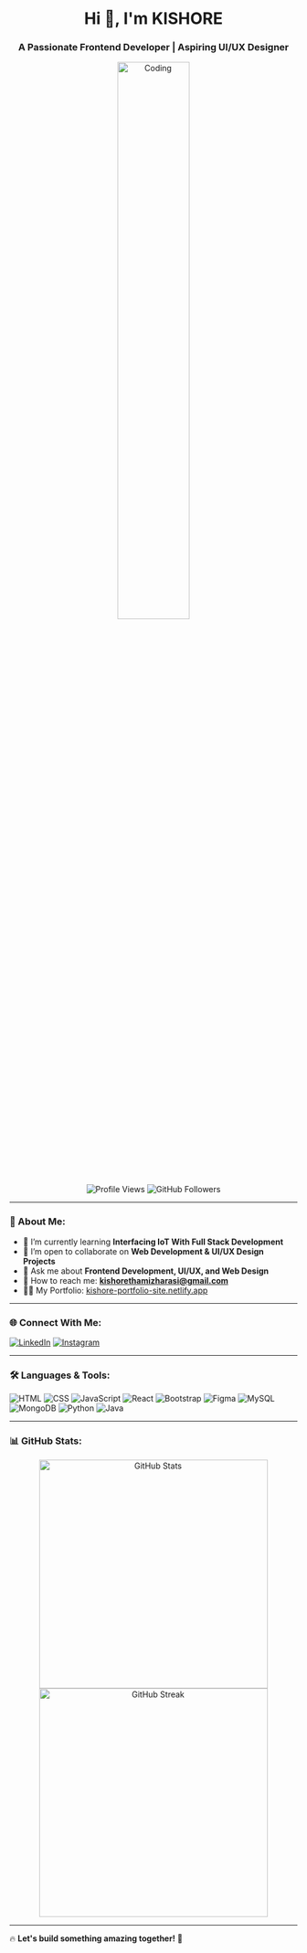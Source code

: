 <h1 align="center">Hi 👋, I'm KISHORE</h1>
<h3 align="center">A Passionate Frontend Developer | Aspiring UI/UX Designer</h3>

<p align="center">
  <img src="https://media.tenor.com/rePDfDWO3XoAAAAd/hacking.gif" alt="Coding" width="50%" />
</p>

<p align="center">
  <img src="https://komarev.com/ghpvc/?username=KishoreGitHub&label=Profile%20views&color=0000FF&style=flat" alt="Profile Views" />
  <img src="https://img.shields.io/github/followers/KishoreGitHub?label=Followers&style=social" alt="GitHub Followers" />
</p>

---

### 🚀 About Me:
- 🌱 I’m currently learning **Interfacing IoT With Full Stack Development**
- 👯️ I’m open to collaborate on **Web Development & UI/UX Design Projects**
- 💬 Ask me about **Frontend Development, UI/UX, and Web Design**
- 📧 How to reach me: **kishorethamizharasi@gmail.com**
- 👨‍💻 My Portfolio: [kishore-portfolio-site.netlify.app](https://kishore-portfolio-site.netlify.app/)

---

### 🌐 Connect With Me:
<p>
  <a href="https://www.linkedin.com/in/kishore-s-4168572b3" target="_blank"><img src="https://img.shields.io/badge/LinkedIn-0A66C2?style=for-the-badge&logo=linkedin&logoColor=white" alt="LinkedIn" /></a>
  <a href="https://www.instagram.com/kishore_the_arrogant" target="_blank"><img src="https://img.shields.io/badge/Instagram-E4405F?style=for-the-badge&logo=instagram&logoColor=white" alt="Instagram" /></a>
</p>

---

### 🛠️ Languages & Tools:
<p>
  <img src="https://img.shields.io/badge/HTML5-%23E34F26.svg?style=for-the-badge&logo=html5&logoColor=white" alt="HTML" />
  <img src="https://img.shields.io/badge/CSS3-%231572B6.svg?style=for-the-badge&logo=css3&logoColor=white" alt="CSS" />
  <img src="https://img.shields.io/badge/JavaScript-%23F7DF1E.svg?style=for-the-badge&logo=javascript&logoColor=black" alt="JavaScript" />
  <img src="https://img.shields.io/badge/React-%2361DAFB.svg?style=for-the-badge&logo=react&logoColor=black" alt="React" />
  <img src="https://img.shields.io/badge/Bootstrap-%23563D7C.svg?style=for-the-badge&logo=bootstrap&logoColor=white" alt="Bootstrap" />
  <img src="https://img.shields.io/badge/Figma-%23F24E1E.svg?style=for-the-badge&logo=figma&logoColor=white" alt="Figma" />
  <img src="https://img.shields.io/badge/MySQL-%234479A1.svg?style=for-the-badge&logo=mysql&logoColor=white" alt="MySQL" />
  <img src="https://img.shields.io/badge/MongoDB-%2347A248.svg?style=for-the-badge&logo=mongodb&logoColor=white" alt="MongoDB" />
  <img src="https://img.shields.io/badge/Python-%233776AB.svg?style=for-the-badge&logo=python&logoColor=white" alt="Python" />
  <img src="https://img.shields.io/badge/Java-%23007396.svg?style=for-the-badge&logo=java&logoColor=white" alt="Java" />
</p>

---

### 📊 GitHub Stats:
<p align="center">
  <img src="https://github-readme-stats.vercel.app/api?username=KishoreGitHub&show_icons=true&theme=blueberry" alt="GitHub Stats" width="400" />
  <img src="https://github-readme-streak-stats.herokuapp.com/?user=KishoreGitHub&theme=blueberry" alt="GitHub Streak" width="400" />
</p>

---

🔥 **Let's build something amazing together!** 🚀
